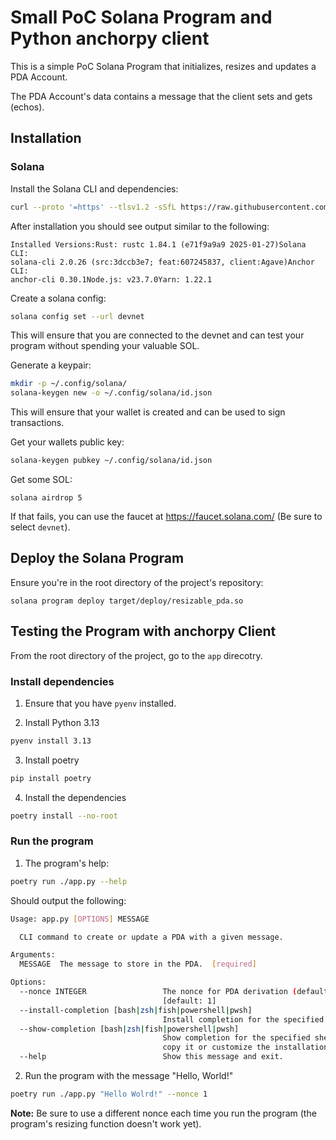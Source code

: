 # Small PoC Solana Program and Python anchorpy client

This is a simple PoC Solana Program that initializes, resizes and updates a PDA
Account.

The PDA Account's data contains a message that the client sets and gets (echos).

## Installation

### Solana

Install the Solana CLI and dependencies:

```sh
curl --proto '=https' --tlsv1.2 -sSfL https://raw.githubusercontent.com/solana-developers/solana-install/main/install.sh | bash
```

After installation you should see output similar to the following:

```
Installed Versions:Rust: rustc 1.84.1 (e71f9a9a9 2025-01-27)Solana CLI:
solana-cli 2.0.26 (src:3dccb3e7; feat:607245837, client:Agave)Anchor CLI:
anchor-cli 0.30.1Node.js: v23.7.0Yarn: 1.22.1
```

Create a solana config:

```sh
solana config set --url devnet
```

This will ensure that you are connected to the devnet and can test your program
without spending your valuable SOL.

Generate a keypair:
```sh
mkdir -p ~/.config/solana/
solana-keygen new -o ~/.config/solana/id.json
```

This will ensure that your wallet is created and can be used to sign
transactions.

Get your wallets public key:

```sh
solana-keygen pubkey ~/.config/solana/id.json
```

Get some SOL:

```
solana airdrop 5
```

If that fails, you can use the faucet at https://faucet.solana.com/ (Be sure to
select `devnet`).

## Deploy the Solana Program

Ensure you're in the root directory of the project's repository:

```
solana program deploy target/deploy/resizable_pda.so
```

## Testing the Program with anchorpy Client

From the root directory of the project, go to the `app` direcotry.

### Install dependencies

1. Ensure that you have `pyenv` installed.

2. Install Python 3.13

```sh
pyenv install 3.13
```

3. Install poetry

```sh
pip install poetry
```

4. Install the dependencies

```sh
poetry install --no-root
```

### Run the program

1. The program's help:

```sh
poetry run ./app.py --help
```

Should output the following:

```sh
Usage: app.py [OPTIONS] MESSAGE

  CLI command to create or update a PDA with a given message.

Arguments:
  MESSAGE  The message to store in the PDA.  [required]

Options:
  --nonce INTEGER                 The nonce for PDA derivation (default: 1).
                                  [default: 1]
  --install-completion [bash|zsh|fish|powershell|pwsh]
                                  Install completion for the specified shell.
  --show-completion [bash|zsh|fish|powershell|pwsh]
                                  Show completion for the specified shell, to
                                  copy it or customize the installation.
  --help                          Show this message and exit.
```

2. Run the program with the message "Hello, World!"

```sh
poetry run ./app.py "Hello Wolrd!" --nonce 1
```

**Note:** Be sure to use a different nonce each time you run the program (the
program's resizing function doesn't work yet).
